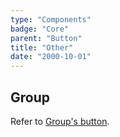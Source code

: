 ```yaml
---
type: "Components"
badge: "Core"
parent: "Button"
title: "Other"
date: "2000-10-01"
---
```


## Group

Refer to [Group's button](/components/group#usage-button).
